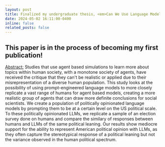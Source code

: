 ```yaml
---
layout: post
title: Finalized my undergraduate thesis, <em>Can We Use Language Models To Study Humans? Quantifying the Similarity Between Politically Opinionated LLMs and Humans</em>
date: 2024-05-02 16:11:00-0400
inline: false
related_posts: false
---
```

**This paper is in the process of becoming my first publication!**
---
<ins>Abstract:</ins>
Studies that use agent based simulations to learn more about topics within human society, with a monotone society of agents, have received the critique that they can't be realistic or applied due to their misrepresentation of a diverse human population. This study looks at the possibility of using prompt-engineered language models to more closely replicate a vast range of humans for agent based models, creating a more realistic group of agents that can draw more definite conclusions for social scientists. We create a population of politically opinionated language models by prompting them to be at a certain level on the US political scale. To these politically opinionated LLMs, we replicate a sample of an election survey done on humans and compare the similary of responses between humans and LLMs of the same political leaning. Our results show mediocre support for the ability to represent American political opinion with LLMs, as they often capture the stereotypical response of a political leaning but not the variance observed in the human political spectrum.



